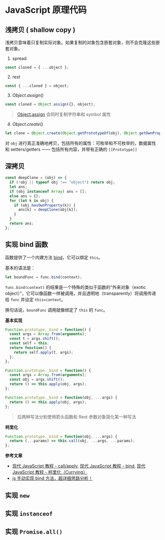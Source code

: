 # JavaScript 原理代码

## 浅拷贝 ( shallow copy )

浅拷贝意味着只复制实际对象。如果复制的对象包含嵌套对象，则不会克隆这些嵌套对象。

1. spread

```js
const cloned = { ...object };
```

2. rest

```js
const { ...cloned } = object;
```

3. $Object.assign()$

```js
const cloned = Object.assign({}, object);
```

> [Object.assign](https://developer.mozilla.org/zh/docs/Web/JavaScript/Reference/Global_Objects/Object/assign) 会同时复制字符串和 symbol 属性

4. $Object.create()$

```js
let clone = Object.create(Object.getPrototypeOf(obj), Object.getOwnPropertyDescriptors(obj));
```

对 `obj` 进行真正准确地拷贝，包括所有的属性：可枚举和不可枚举的，数据属性和 setters/getters —— 包括所有内容，并带有正确的 `[[Prototype]]`

## 深拷贝

```js
const deepClone = (obj) => {
  if (!obj || typeof obj !== "object") return obj;
  let ans;
  if (obj instanceof Array) ans = [];
  else ans = {};
  for (let k in obj) {
    if (obj.hasOwnProperty(k)) {
      ans[k] = deepClone(obj[k]);
    }
  }
  return ans;
};
```

## 实现 bind 函数

函数提供了一个内建方法 [bind](https://developer.mozilla.org/zh/docs/Web/JavaScript/Reference/Global_Objects/Function/bind)，它可以绑定 `this`。

基本的语法是：

```javascript
let boundFunc = func.bind(context);
```

`func.bind(context)` 的结果是一个特殊的类似于函数的“外来对象（exotic object）”，它可以像函数一样被调用，并且透明地（transparently）将调用传递给 `func` 并设定 `this=context`。

换句话说，`boundFunc` 调用就像绑定了 `this` 的 `func`。

**基本实现**

```js
Function.prototype._bind = function() {
  const args = Array.from(arguments);
  const t = args.shift();
  const self = this;
  return function() {
    return self.apply(t, args);
  };
};

Function.prototype._bind = function() {
  const args = Array.from(arguments);
  const obj = args.shift();
  return () => this.apply(obj, args);
};

Function.prototype._bind = function(obj, ...args) {
  return () => this.apply(obj, args);
};
```

> 后两种写法分别使用箭头函数和 Rest 参数对象简化第一种写法

**柯里化**

```js
Function.prototype._bind = function(obj, ...args) {
  return (...params) => this.call(obj, ...args, ...params);
};
```

**参考文章**

- [现代 JavaScript 教程 - call/apply](https://zh.javascript.info/call-apply-decorators), [现代 JavaScript 教程 - bind](https://zh.javascript.info/bind), [现代 JavaScript 教程 - 柯里化（Currying）](https://zh.javascript.info/currying-partials)
- [js 手动实现 bind 方法，超详细思路分析！](https://www.cnblogs.com/echolun/p/12178655.html)

## 实现 `new`

## 实现 `instanceof`

## 实现 `Promise.all()`
